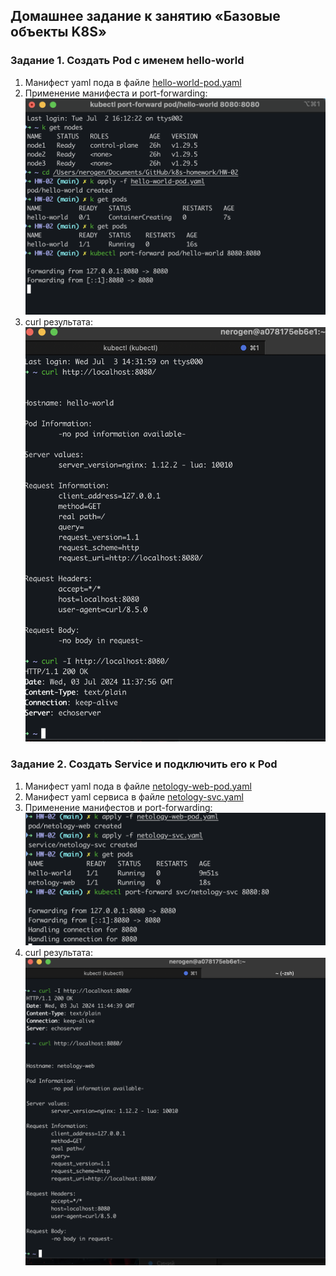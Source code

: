 ## Домашнее задание к занятию «Базовые объекты K8S»
### Задание 1. Создать Pod с именем hello-world
1. Манифест yaml пода в файле [hello-world-pod.yaml](./hello-world-pod.yaml)
2. Применение манифеста и port-forwarding:
![screen](./pod.png "screen")
3. curl результата:
![screen](./curl.png "screen")

### Задание 2. Создать Service и подключить его к Pod
1. Манифест yaml пода в файле [netology-web-pod.yaml](./netology-web-pod.yaml)
2. Манифест yaml сервиса в файле [netology-svc.yaml](./netology-svc.yaml)
3. Применение манифестов и port-forwarding:
![screen](./pod2.png "screen")
3. curl результата:
![screen](./curl2.png "screen")